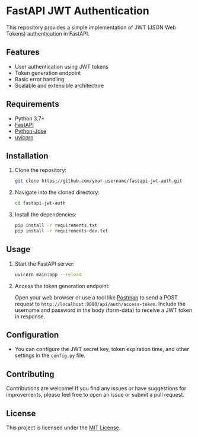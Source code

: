 # FastAPI JWT Authentication

This repository provides a simple implementation of JWT (JSON Web Tokens) authentication in FastAPI.

## Features

- User authentication using JWT tokens
- Token generation endpoint
- Basic error handling
- Scalable and extensible architecture

## Requirements

- Python 3.7+
- [FastAPI](https://fastapi.tiangolo.com/)
- [Python-Jose](https://python-jose.readthedocs.io/en/latest/)
- [uvicorn](https://www.uvicorn.org/)

## Installation

1. Clone the repository:

    ```bash
    git clone https://github.com/your-username/fastapi-jwt-auth.git
    ```

2. Navigate into the cloned directory:

    ```bash
    cd fastapi-jwt-auth
    ```

3. Install the dependencies:

    ```bash
    pip install -r requirements.txt
    pip install -r requirements-dev.txt
    ```

## Usage

1. Start the FastAPI server:

    ```bash
    uvicorn main:app --reload
    ```

2. Access the token generation endpoint:

    Open your web browser or use a tool like [Postman](https://www.postman.com/) to send a POST request to `http://localhost:8000/api/auth/access-token`. Include the username and password in the body (form-data) to receive a JWT token in response.

## Configuration

- You can configure the JWT secret key, token expiration time, and other settings in the `config.py` file.

## Contributing

Contributions are welcome! If you find any issues or have suggestions for improvements, please feel free to open an issue or submit a pull request.

## License

This project is licensed under the [MIT License](LICENSE).
